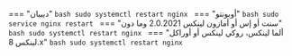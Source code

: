 === "ديبيان"
    ```bash
    sudo systemctl restart nginx
    ```
=== "أوبونتو"
    ```bash
    sudo service nginx restart
    ```
=== "سنت أو إس أو أمازون لينكس 2.0.2021 وما دون"
    ```bash
    sudo systemctl restart nginx
    ```
=== "ألما لينكس، روكي لينكس أو أوراكل لينكس 8.x"
    ```bash
    sudo systemctl restart nginx
    ```